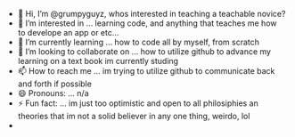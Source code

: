 - 👋 Hi, I’m @grumpyguyz, whos interested in teaching a teachable novice?
- 👀 I’m interested in ... learning code, and anything that teaches me how to develope an app or etc...
- 🌱 I’m currently learning ... how to code all by myself, from scratch
- 💞️ I’m looking to collaborate on ... how to utilize github to advance my learning on a text book im currently studing
- 📫 How to reach me ... im trying to utilize github to communicate back and forth if possible
- 😄 Pronouns: ... n/a
- ⚡ Fun fact: ... im just too optimistic and open to all philosiphies an theories that im not a solid believer in any one thing, weirdo, lol
- 
